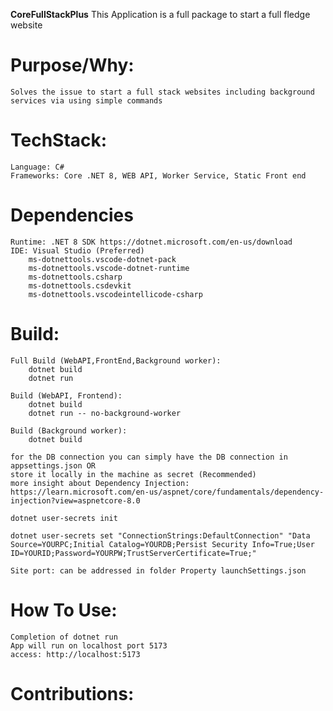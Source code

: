  **CoreFullStackPlus** This Application is a full package to start a full fledge website

# Purpose/Why:

    Solves the issue to start a full stack websites including background services via using simple commands

# TechStack:

    Language: C#
    Frameworks: Core .NET 8, WEB API, Worker Service, Static Front end

# Dependencies

    Runtime: .NET 8 SDK https://dotnet.microsoft.com/en-us/download
    IDE: Visual Studio (Preferred)
        ms-dotnettools.vscode-dotnet-pack
        ms-dotnettools.vscode-dotnet-runtime
        ms-dotnettools.csharp
        ms-dotnettools.csdevkit
        ms-dotnettools.vscodeintellicode-csharp

# Build:

    Full Build (WebAPI,FrontEnd,Background worker):
        dotnet build
        dotnet run

    Build (WebAPI, Frontend):
        dotnet build
        dotnet run -- no-background-worker

    Build (Background worker):
        dotnet build

    for the DB connection you can simply have the DB connection in appsettings.json OR
    store it locally in the machine as secret (Recommended)
    more insight about Dependency Injection: https://learn.microsoft.com/en-us/aspnet/core/fundamentals/dependency-injection?view=aspnetcore-8.0

    dotnet user-secrets init

    dotnet user-secrets set "ConnectionStrings:DefaultConnection" "Data Source=YOURPC;Initial Catalog=YOURDB;Persist Security Info=True;User ID=YOURID;Password=YOURPW;TrustServerCertificate=True;"

    Site port: can be addressed in folder Property launchSettings.json

# How To Use:

    Completion of dotnet run
    App will run on localhost port 5173
    access: http://localhost:5173

# Contributions:
